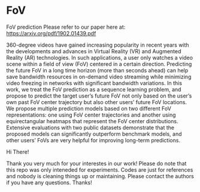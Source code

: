 # FoV
FoV prediction
Please refer to our paper here at: https://arxiv.org/pdf/1902.01439.pdf

360-degree videos have gained increasing popularity in recent years with the developments and advances in Virtual Reality (VR) and Augmented Reality (AR) technologies. In such applications, a user only watches a video scene within a field of view (FoV) centered in a certain direction. Predicting the future FoV in a long time horizon (more than seconds ahead) can help save bandwidth resources in on-demand video streaming while minimizing video freezing in networks with significant bandwidth variations. In this work, we treat the FoV prediction as a sequence learning problem, and propose to predict the target user’s future FoV not only based on the user’s own past FoV center trajectory but also other users’ future FoV locations. We propose multiple prediction models based on two different FoV representations: one using FoV center trajectories and another using equirectangular heatmaps that represent the FoV center distributions. Extensive evaluations with two public datasets demonstrate that the proposed models can significantly outperform benchmark models, and other users’ FoVs are very helpful for improving long-term predictions.


Hi There! 

Thank you very much for your interestes in our work!
Please do note that this repo was only inteneded for experiments. Codes are just for references and nobody is cleaning things up or maintaining. Please contact the authors if you have any questions. Thanks! 




